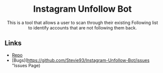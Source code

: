 <h1 align="center">Instagram Unfollow Bot</h1>

<p align="center">This is a tool that allows a user to scan through their existing Following list to identify accounts that are not following them back.</p>

## Links
- [Repo](https://github.com/Stevie93/Instagram-Unfollow-Bot "Instagram Unfollow Bot")
- [Bugs](https://github.com/Stevie93/Instagram-Unfollow-Bot/issues "Issues Page)
